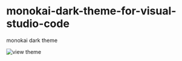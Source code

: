 # monokai-dark-theme-for-visual-studio-code
monokai dark theme

![view theme](https://user-images.githubusercontent.com/78329485/107107813-4b7b3d80-6812-11eb-9720-446e9d13fec2.png)

